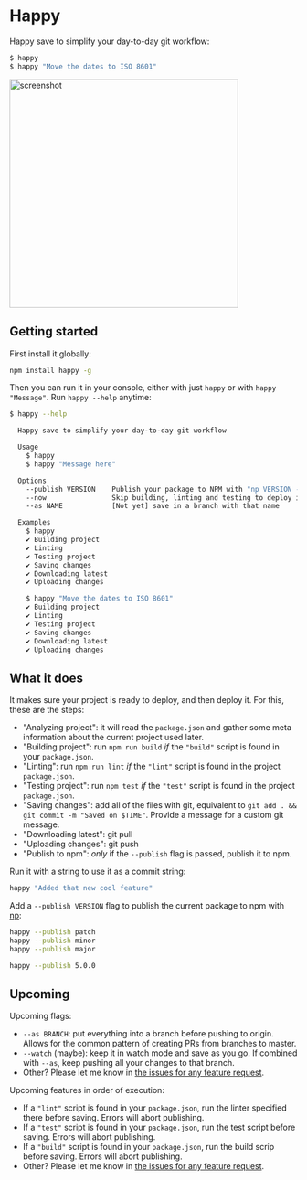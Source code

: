 # Happy

Happy save to simplify your day-to-day git workflow:

```bash
$ happy
$ happy "Move the dates to ISO 8601"
```

<img width="400px" src="https://raw.githubusercontent.com/franciscop/happy/master/img/happy.png" alt="screenshot" />

## Getting started

First install it globally:

```bash
npm install happy -g
```

Then you can run it in your console, either with just `happy` or with `happy "Message"`. Run `happy --help` anytime:

```bash
$ happy --help

  Happy save to simplify your day-to-day git workflow

  Usage
    $ happy
    $ happy "Message here"

  Options
    --publish VERSION    Publish your package to NPM with "np VERSION --yolo"
    --now                Skip building, linting and testing to deploy it now
    --as NAME            [Not yet] save in a branch with that name

  Examples
    $ happy
    ✔ Building project
    ✔ Linting
    ✔ Testing project
    ✔ Saving changes
    ✔ Downloading latest
    ✔ Uploading changes

    $ happy "Move the dates to ISO 8601"
    ✔ Building project
    ✔ Linting
    ✔ Testing project
    ✔ Saving changes
    ✔ Downloading latest
    ✔ Uploading changes
```


## What it does

It makes sure your project is ready to deploy, and then deploy it. For this, these are the steps:

- "Analyzing project": it will read the `package.json` and gather some meta information about the current project used later.
- "Building project": run `npm run build` *if* the `"build"` script is found in your `package.json`.
- "Linting": run `npm run lint` *if* the `"lint"` script is found in the project `package.json`.
- "Testing project": run `npm test` *if* the `"test"` script is found in the project `package.json`.
- "Saving changes": add all of the files with git, equivalent to `git add . && git commit -m "Saved on $TIME"`. Provide a message for a custom git message.
- "Downloading latest": git pull
- "Uploading changes": git push
- "Publish to npm": _only_ if the `--publish` flag is passed, publish it to npm.


Run it with a string to use it as a commit string:

```bash
happy "Added that new cool feature"
```

Add a `--publish VERSION` flag to publish the current package to npm with [np](https://github.com/sindresorhus/np#readme):

```bash
happy --publish patch
happy --publish minor
happy --publish major

happy --publish 5.0.0
```

## Upcoming

Upcoming flags:

- `--as BRANCH`: put everything into a branch before pushing to origin. Allows for the common pattern of creating PRs from branches to master.
- `--watch` (maybe): keep it in watch mode and save as you go. If combined with `--as`, keep pushing all your changes to that branch.
- Other? Please let me know in [the issues for any feature request](https://github.com/franciscop/happy/issues).

Upcoming features in order of execution:

- If a `"lint"` script is found in your `package.json`, run the linter specified there before saving. Errors will abort publishing.
- If a `"test"` script is found in your `package.json`, run the test script before saving. Errors will abort publishing.
- If a `"build"` script is found in your `package.json`, run the build scrip before saving. Errors will abort publishing.
- Other? Please let me know in [the issues for any feature request](https://github.com/franciscop/happy/issues).
